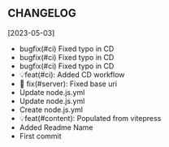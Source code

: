 CHANGELOG
----------------------

[2023-05-03]
 * bugfix(#ci) Fixed typo in CD
 * bugfix(#ci) Fixed typo in CD
 * bugfix(#ci) Fixed typo in CD
 * 💡feat(#ci): Added CD workflow
 * 🔨 fix(#server): Fixed base uri
 * Update node.js.yml
 * Update node.js.yml
 * Create node.js.yml
 * 💡feat(#content): Populated from vitepress
 * Added Readme Name
 * First commit
